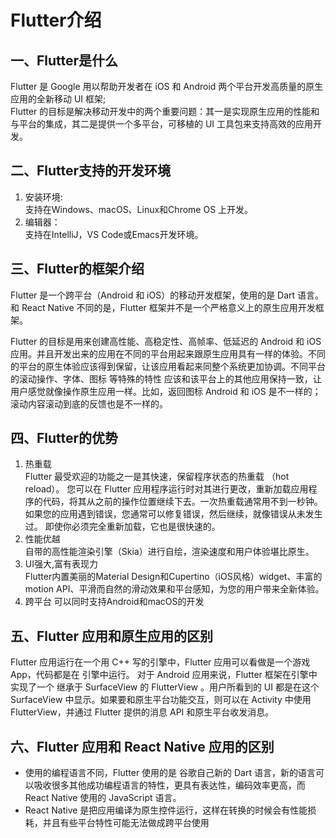 # **Flutter介绍**
## **一、Flutter是什么**
Flutter 是 Google 用以帮助开发者在 iOS 和 Android 两个平台开发高质量的原生应用的全新移动 UI 框架;  
Flutter 的目标是解决移动开发中的两个重要问题：其一是实现原生应用的性能和与平台的集成，其二是提供一个多平台，可移植的 UI 工具包来支持高效的应用开发。 
## **二、Flutter支持的开发环境**
1. 安装环境:  
支持在Windows、macOS、Linux和Chrome OS
上开发。
2. 编辑器：  
支持在IntelliJ，VS Code或Emacs开发环境。
## **三、Flutter的框架介绍**
Flutter 是一个跨平台（Android 和 iOS）的移动开发框架，使用的是 Dart 语言。和 React Native 不同的是，Flutter 框架并不是一个严格意义上的原生应用开发框架。

Flutter 的目标是用来创建高性能、高稳定性、高帧率、低延迟的 Android 和 iOS 应用。并且开发出来的应用在不同的平台用起来跟原生应用具有一样的体验。不同的平台的原生体验应该得到保留，让该应用看起来同整个系统更加协调。不同平台的滚动操作、字体、图标 等特殊的特性 应该和该平台上的其他应用保持一致，让用户感觉就像操作原生应用一样。比如，返回图标 Android 和 iOS 是不一样的；滚动内容滚动到底的反馈也是不一样的。
## **四、Flutter的优势**
1. 热重载  
Flutter 最受欢迎的功能之一是其快速，保留程序状态的热重载 （hot reload）。 您可以在 Flutter 应用程序运行时对其进行更改，重新加载应用程序的代码，将其从之前的操作位置继续下去。一次热重载通常用不到一秒钟。 如果您的应用遇到错误，您通常可以修复错误，然后继续，就像错误从未发生过。 即使你必须完全重新加载，它也是很快速的。
2. 性能优越  
自带的高性能渲染引擎（Skia）进行自绘，渲染速度和用户体验堪比原生。
3. UI强大,富有表现力  
Flutter内置美丽的Material Design和Cupertino（iOS风格）widget、丰富的motion API、平滑而自然的滑动效果和平台感知，为您的用户带来全新体验。
4. 跨平台
可以同时支持Android和macOS的开发

## **五、Flutter 应用和原生应用的区别**
Flutter 应用运行在一个用 C++ 写的引擎中，Flutter 应用可以看做是一个游戏 App，代码都是在 引擎中运行。
对于 Android 应用来说，Flutter 框架在引擎中实现了一个 继承于 SurfaceView 的 FlutterView 。用户所看到的 UI 都是在这个 SurfaceView 中显示。如果要和原生平台功能交互，则可以在 Activity 中使用 FlutterView，并通过 Flutter 提供的消息 API 和原生平台收发消息。
## **六、Flutter 应用和 React Native 应用的区别**
- 使用的编程语言不同，Flutter 使用的是 谷歌自己新的 Dart 语言，新的语言可以吸收很多其他成功编程语言的特性，更具有表达性，编码效率更高，而 React Native 使用的 JavaScript 语言。
- React Native 是把应用编译为原生控件运行，这样在转换的时候会有性能损耗，并且有些平台特性可能无法做成跨平台使用

